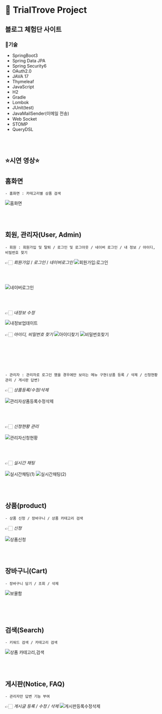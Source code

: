 # 💎 TrialTrove Project
## 블로그 체험단 사이트

### 💍기술
* SpringBoot3
* Spring Data JPA
* Spring Security6
* OAuth2.0
* JAVA 17
* Thymeleaf
* JavaScript
* H2
* Gradle
* Lombok
* JUnit(test)
* JavaMailSender(이메일 전송)
* Web Socket
* STOMP
* QueryDSL

<br/> <br/>

## ⭐️시연 영상⭐️

## 홈화면
    - 홈화면 : 카테고리별 상품 검색

![홈화면](https://github.com/user-attachments/assets/c5fced8f-3678-441a-bfbd-a185832694d2)

<br/> <br/>

 ##  회원, 관리자(User, Admin)
    - 회원 : 회원가입 및 탈퇴 / 로그인 및 로그아웃 / 네이버 로그인 / 내 정보 / 아이디, 비밀번호 찾기
👉🏻 *회원가입* / *로그인* / *네이버로그인*
![회원가입:로그인](https://github.com/user-attachments/assets/27db1f0c-5900-4b54-8bb7-adb7b6df2cbf)

<br/> <br/>

![네이버로그인](https://github.com/user-attachments/assets/7bfc3626-4ba0-423b-a1be-106cdb86989b)

<br/> <br/>

👉🏻 *내정보 수정*

![내정보업데이트](https://github.com/user-attachments/assets/bed20959-3062-4294-8efe-79e3d0566ad7)
<br/> <br/>
👉🏻 *아이디, 비밀번호 찾기*
![아이디찾기](https://github.com/user-attachments/assets/d2905468-de04-4d80-b1b0-7f16b2b868a9)
![비밀번호찾기](https://github.com/user-attachments/assets/e76b9837-a4df-4f22-b5cf-398e8df5947e)

<br/> <br/> <br/> 
<br/> <br/>

    - 관리자 : 관리자로 로그인 했을 경우에만 보이는 메뉴 구현(상품 등록 / 삭제 / 신청현황 관리 / 게시판 답변)
👉🏻 *상품등록/수정/삭제*
<br/> <br/>
![관리자상품등록수정삭제](https://github.com/user-attachments/assets/329d4c32-013f-4827-bf72-331c875d0978)

<br/> <br/>

👉🏻 *신청현황 관리*
<br/> <br/>
![관리자신청현황](https://github.com/user-attachments/assets/28365b72-2d02-4987-9b57-7120de87698f)

<br/> <br/>

👉🏻 *실시간 채팅*
<br/> <br/>
![실시간채팅(1)](https://github.com/user-attachments/assets/55743f21-cc12-44e4-8980-246d1f749268)
![실시간채팅(2)](https://github.com/user-attachments/assets/49f5638a-4016-4e27-b040-2424c86e9e6b)





<br/> <br/>

 ## 상품(product)
    - 상품 신청 / 장바구니 / 상품 카테고리 검색
 👉🏻 *신청*
 <br/> <br/>
![상품신청](https://github.com/user-attachments/assets/f117bd08-f5b9-4610-a9c2-f5268472b401)

<br/> <br/> 
 ##  장바구니(Cart)
    - 장바구니 담기 / 조회 / 삭제
![보물함](https://github.com/user-attachments/assets/496116b7-e935-4072-a64e-45baaf4b993b)
     
<br/> <br/> <br/>     
 ## 검색(Search)
    - 키워드 검색 / 카테고리 검색
![상품 카테고리,검색](https://github.com/user-attachments/assets/6f60be36-3949-4732-a271-9b868c861a5e)

<br/> <br/>     
 ##  게시판(Notice, FAQ)
    - 관리자만 답변 기능 부여
 👉🏻 *게시글 등록 / 수정 / 삭제*
![게시판등록수정삭제](https://github.com/user-attachments/assets/38c8e54c-eeed-4a9b-922d-203563770fc2)







